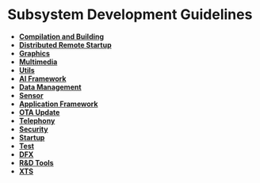 # Subsystem Development Guidelines<a name="EN-US_TOPIC_0000001111199452"></a>

-   **[Compilation and Building](subsys-build.md)**  
-   **[Distributed Remote Startup](subsys-remote-start.md)**  
-   **[Graphics](subsys-graphics.md)**  
-   **[Multimedia](subsys-multimedia.md)**  
-   **[Utils](subsys-utils.md)**  
-   **[AI Framework](subsys-aiframework.md)**  
-   **[Data Management](subsys-data.md)**  
-   **[Sensor](subsys-sensor.md)**  
-   **[Application Framework](subsys-application-framework.md)**  
-   **[OTA Update](subsys-ota-guide.md)**  
-   **[Telephony](subsys-tel.md)**
-   **[Security](subsys-security.md)**  
-   **[Startup](subsys-boot.md)**  
-   **[Test](subsys-testguide-test.md)**  
-   **[DFX](subsys-dfx.md)**  
-   **[R&D Tools](subsys-toolchain.md)**  
-   **[XTS](subsys-xts-guide.md)**  


